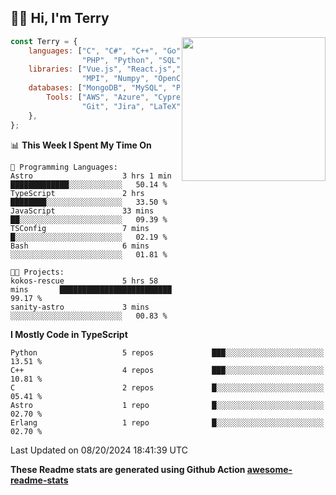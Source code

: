 <h2>👋🏻 Hi, I'm Terry</h2>

<img align='right' src="https://media.giphy.com/media/fkZukR450RQ1qnGaq9/giphy.gif" width="230">

```javascript
const Terry = {
    languages: ["C", "C#", "C++", "Go", "Java", "Javascript",
                "PHP", "Python", "SQL", "Typescript"],
    libraries: ["Vue.js", "React.js","Node.js", "Express.js","Next.js",
                "MPI", "Numpy", "OpenCV", "CUDA", "JUnit"],
    databases: ["MongoDB", "MySQL", "PostgreSQL"],
        Tools: ["AWS", "Azure", "Cypress", "Docker🐳", "Figma", "Firebase",
                "Git", "Jira", "LaTeX", "Playwright", "Postman"],
    },
};
```
<!--START_SECTION:waka-->
📊 **This Week I Spent My Time On** 

```text
💬 Programming Languages: 
Astro                    3 hrs 1 min         █████████████░░░░░░░░░░░░   50.14 % 
TypeScript               2 hrs               ████████░░░░░░░░░░░░░░░░░   33.50 % 
JavaScript               33 mins             ██░░░░░░░░░░░░░░░░░░░░░░░   09.39 % 
TSConfig                 7 mins              █░░░░░░░░░░░░░░░░░░░░░░░░   02.19 % 
Bash                     6 mins              ░░░░░░░░░░░░░░░░░░░░░░░░░   01.81 % 

🐱‍💻 Projects: 
kokos-rescue             5 hrs 58 mins       █████████████████████████   99.17 % 
sanity-astro             3 mins              ░░░░░░░░░░░░░░░░░░░░░░░░░   00.83 % 
```

**I Mostly Code in TypeScript** 

```text
Python                   5 repos             ███░░░░░░░░░░░░░░░░░░░░░░   13.51 % 
C++                      4 repos             ███░░░░░░░░░░░░░░░░░░░░░░   10.81 % 
C                        2 repos             █░░░░░░░░░░░░░░░░░░░░░░░░   05.41 % 
Astro                    1 repo              █░░░░░░░░░░░░░░░░░░░░░░░░   02.70 % 
Erlang                   1 repo              █░░░░░░░░░░░░░░░░░░░░░░░░   02.70 % 
```




 Last Updated on 08/20/2024 18:41:39 UTC
<!--END_SECTION:waka-->

**These Readme stats are generated using Github Action [awesome-readme-stats](https://github.com/anmol098/waka-readme-stats)**
